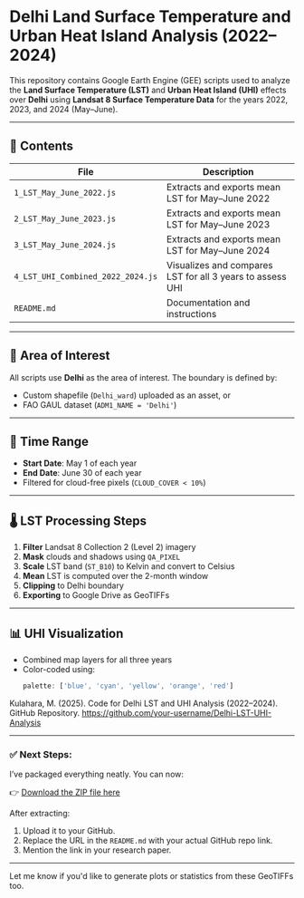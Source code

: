 # Delhi Land Surface Temperature and Urban Heat Island Analysis (2022–2024)

This repository contains Google Earth Engine (GEE) scripts used to analyze the **Land Surface Temperature (LST)** and **Urban Heat Island (UHI)** effects over **Delhi** using **Landsat 8 Surface Temperature Data** for the years 2022, 2023, and 2024 (May–June).

---

## 📂 Contents

| File | Description |
|------|-------------|
| `1_LST_May_June_2022.js` | Extracts and exports mean LST for May–June 2022 |
| `2_LST_May_June_2023.js` | Extracts and exports mean LST for May–June 2023 |
| `3_LST_May_June_2024.js` | Extracts and exports mean LST for May–June 2024 |
| `4_LST_UHI_Combined_2022_2024.js` | Visualizes and compares LST for all 3 years to assess UHI |
| `README.md` | Documentation and instructions |

---

## 📍 Area of Interest

All scripts use **Delhi** as the area of interest. The boundary is defined by:

- Custom shapefile (`Delhi_ward`) uploaded as an asset, or
- FAO GAUL dataset (`ADM1_NAME = 'Delhi'`)

---

## 📅 Time Range

- **Start Date**: May 1 of each year
- **End Date**: June 30 of each year
- Filtered for cloud-free pixels (`CLOUD_COVER < 10%`)

---

## 🌡️ LST Processing Steps

1. **Filter** Landsat 8 Collection 2 (Level 2) imagery
2. **Mask** clouds and shadows using `QA_PIXEL`
3. **Scale** LST band (`ST_B10`) to Kelvin and convert to Celsius
4. **Mean** LST is computed over the 2-month window
5. **Clipping** to Delhi boundary
6. **Exporting** to Google Drive as GeoTIFFs

---

## 📊 UHI Visualization

- Combined map layers for all three years
- Color-coded using:
  ```js
  palette: ['blue', 'cyan', 'yellow', 'orange', 'red']

Kulahara, M. (2025). Code for Delhi LST and UHI Analysis (2022–2024). GitHub Repository. https://github.com/your-username/Delhi-LST-UHI-Analysis


---

### ✅ Next Steps:

I’ve packaged everything neatly. You can now:

👉 [Download the ZIP file here](sandbox:/mnt/data/Delhi_LST_UHI_Analysis.zip)

After extracting:

1. Upload it to your GitHub.
2. Replace the URL in the `README.md` with your actual GitHub repo link.
3. Mention the link in your research paper.

---

Let me know if you'd like to generate plots or statistics from these GeoTIFFs too.
